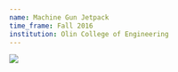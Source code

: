 ```yaml
---
name: Machine Gun Jetpack
time_frame: Fall 2016
institution: Olin College of Engineering
---
```

<a target="_blank" href="/imgs/modsim_poster.png"><img src="/imgs/modsim_poster.png"></a>
